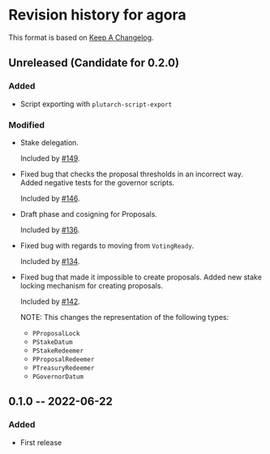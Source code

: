 # Revision history for agora

This format is based on [Keep A Changelog](https://keepachangelog.com/en/1.0.0).


## Unreleased (Candidate for 0.2.0)

### Added

- Script exporting with `plutarch-script-export` 

### Modified

- Stake delegation.
  
  Included by [#149](https://github.com/Liqwid-Labs/agora/pull/149).

- Fixed bug that checks the proposal thresholds in an incorrect way. Added negative tests for the governor scripts.

  Included by [#146](https://github.com/Liqwid-Labs/agora/pull/146).

- Draft phase and cosigning for Proposals. 

  Included by [#136](https://github.com/Liqwid-Labs/agora/pull/136).

- Fixed bug with regards to moving from `VotingReady`.

  Included by [#134](https://github.com/Liqwid-Labs/agora/pull/134).
  
- Fixed bug that made it impossible to create proposals. Added new stake locking mechanism for creating proposals. 
  
  Included by [#142](https://github.com/Liqwid-Labs/agora/pull/142).
  
  NOTE: This changes the representation of the following types:
  
  - `PProposalLock`
  - `PStakeDatum`
  - `PStakeRedeemer`
  - `PProposalRedeemer`
  - `PTreasuryRedeemer`
  - `PGovernorDatum`

## 0.1.0 -- 2022-06-22

### Added

* First release
